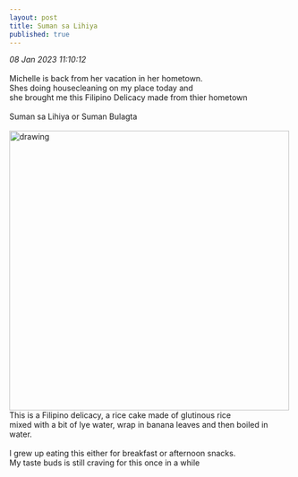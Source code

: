 ```yaml
---
layout: post
title: Suman sa Lihiya 
published: true
---
```

_08 Jan 2023 11:10:12_
<br>
<br>
Michelle is back from her vacation in her hometown.
<br>
Shes doing housecleaning on my place today and 
<br>
she brought me this Filipino Delicacy made from thier hometown
<br>
<br>
Suman sa Lihiya or Suman Bulagta 
<br>
<br>
<img src="https://drive.google.com/uc?export=view&id=1K3eGTNh8C7sX4tp6_ugZyK3de6JOOLJf" alt="drawing" width="500"/>
<br>
This is a Filipino delicacy, a rice cake made of glutinous rice 
<br>
mixed with a bit of lye water, wrap in banana leaves and then boiled in water.  
<br>
I grew up eating this either for breakfast or afternoon snacks.
<br>
My taste buds is still craving for this once in a while
<br>
<br>
<br>
